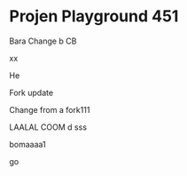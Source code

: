 # Projen Playground 451

Bara
Change b
CB

xx

He


Fork update

Change from a fork111

LAALAL
COOM
d
sss

bomaaaa1

go
